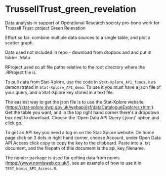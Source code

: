 # TrussellTrust_green_revelation
Data analysis in support of Operational Research society pro-bono work for Trussell Trust: project Green Relevation

Effort so far: combine multiple data sources to a single table, and plot a scatter graph.

Data used not included in repo - download from dropbox and and put in folder ./data

RProject used so all file paths relative to the root directory where the .RProject file is.

To pull data from Stat-Xplore, use the code in `Stat-Xplore_API_funcs.R` as demonstrated in `Stat-Xplore_API_demo`. To use it you must have a json file of your query, and a Stat-Xplore key stored in a text file.

The easiest way to get the json file is to use the Stat-Xplore website (https://stat-xplore.dwp.gov.uk/webapi/jsf/dataCatalogueExplorer.xhtml). Get the table you want, and in the top right hand corner there's a dropdown box next to download. Choose the 'Open Data API Query (.json)' option and click go.
 
To get an API key you need a log-in on the Stat-Xplore website. On home page click on 3 dots in right hand corner, choose Account, under Open Data API Access click copy to copy the key to the clipboard. Paste into a .txt document, and the filepath of this document is the api_key_filename.

The nomisr package is used for getting data from nomis (https://www.nomisweb.co.uk/), see an example of how to use it in `TEST_Nomis_API_Access.R`.